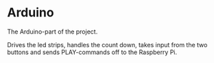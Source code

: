 # Arduino
The Arduino-part of the project.

Drives the led strips, handles the count down, takes input from the two buttons and sends PLAY-commands off to the Raspberry Pi.
